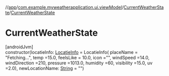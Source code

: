 //[app](../../../index.md)/[com.example.myweatherapplication.ui.viewModel](../index.md)/[CurrentWeatherState](index.md)/[CurrentWeatherState](-current-weather-state.md)

# CurrentWeatherState

[androidJvm]\
constructor(locatieInfo: [LocatieInfo](../../com.example.myweatherapplication.ui.model/-locatie-info/index.md) = LocatieInfo(
        placeName = &quot;Fetching...&quot;,
        temp =15.0,
        feelsLike = 10.0,
        icon =&quot;&quot;,
        windSpeed =14.0,
        windDirection =210,
        pressure =1013.0,
        humidity =60,
        visibility =15.0,
        uv =2.0), newLocationName: [String](https://kotlinlang.org/api/latest/jvm/stdlib/kotlin/-string/index.html) = &quot;&quot;)
